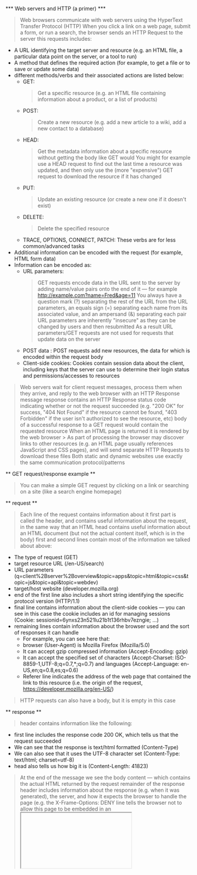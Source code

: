 *** Web servers and HTTP (a primer) ***
> Web browsers communicate with web servers using the HyperText Transfer Protocol (HTTP)
> When you click a link on a web page, submit a form, or run a search, the browser sends an HTTP Request to the server
> this requests includes: 
* A URL identifying the target server and resource (e.g. an HTML file, a particular data point on the server, or a tool to run)
* A method that defines the required action (for example, to get a file or to save or update some data)
* different methods/verbs and their associated actions are listed below:
  * GET: 
    > Get a specific resource (e.g. an HTML file containing information about a product, or a list of products)
  * POST: 
    > Create a new resource (e.g. add a new article to a wiki, add a new contact to a database)
  * HEAD: 
    > Get the metadata information about a specific resource without getting the body like GET would
    > You might for example use a HEAD request to find out the last time a resource was updated, and then only use the (more "expensive") GET request to download the resource if it has changed
  * PUT: 
    > Update an existing resource (or create a new one if it doesn't exist)
  * DELETE: 
    > Delete the specified resource
  * TRACE, OPTIONS, CONNECT, PATCH: These verbs are for less common/advanced tasks
* Additional information can be encoded with the request (for example, HTML form data)
* Information can be encoded as: 
  * URL parameters: 
    > GET requests encode data in the URL sent to the server by adding name/value pairs onto the end of it — for example http://example.com?name=Fred&age=11
    > You always have a question mark (?) separating the rest of the URL from the URL parameters, an equals sign (=) separating each name from its associated value, and an ampersand (&) separating each pair
    > URL parameters are inherently "insecure" as they can be changed by users and then resubmitted
    > As a result URL parameters/GET requests are not used for requests that update data on the server
  * POST data : POST requests add new resources, the data for which is encoded within the request body
  * Client-side cookies: Cookies contain session data about the client, including keys that the server can use to determine their login status and permissions/accesses to resources

> Web servers wait for client request messages, process them when they arrive, and reply to the web browser with an HTTP Response message
> response contains an HTTP Response status code indicating whether or not the request succeeded (e.g. "200 OK" for success, "404 Not Found" if the resource cannot be found, "403 Forbidden" if the user isn't authorized to see the resource, etc)
> body of a successful response to a GET request would contain the requested resource
> When an HTML page is returned it is rendered by the web browser
    > As part of processing the browser may discover links to other resources (e.g. an HTML page usually references JavaScript and CSS pages), and will send separate HTTP Requests to download these files
> Both static and dynamic websites use exactly the same communication protocol/patterns

** GET request/response example **
> You can make a simple GET request by clicking on a link or searching on a site (like a search engine homepage)

** request **
> Each line of the request contains information about it
> first part is called the header, and contains useful information about the request, in the same way that an HTML head contains useful information about an HTML document (but not the actual content itself, which is in the body)
> first and second lines contain most of the information we talked about above: 
* The type of request (GET)
* target resource URL (/en-US/search)
* URL parameters (q=client%2Bserver%2Boverview&topic=apps&topic=html&topic=css&topic=js&topic=api&topic=webdev)
* target/host website (developer.mozilla.org)
* end of the first line also includes a short string identifying the specific protocol version (HTTP/1.1)
* final line contains information about the client-side cookies — you can see in this case the cookie includes an id for managing sessions (Cookie: sessionid=6ynxs23n521lu21b1t136rhbv7ezngie; ...)
* remaining lines contain information about the browser used and the sort of responses it can handle
  * For example, you can see here that:
  * browser (User-Agent) is Mozilla Firefox (Mozilla/5.0)
  * It can accept gzip compressed information (Accept-Encoding: gzip)
  * It can accept the specified set of characters (Accept-Charset: ISO-8859-1,UTF-8;q=0.7,*;q=0.7) and languages (Accept-Language: en-US,en;q=0.8,es;q=0.6)
  * Referer line indicates the address of the web page that contained the link to this resource (i.e. the origin of the request, https://developer.mozilla.org/en-US/)

> HTTP requests can also have a body, but it is empty in this case

** response **
> header contains information like the following: 
* first line includes the response code 200 OK, which tells us that the request succeeded
* We can see that the response is text/html formatted (Content-Type)
* We can also see that it uses the UTF-8 character set (Content-Type: text/html; charset=utf-8)
* head also tells us how big it is (Content-Length: 41823)

> At the end of the message we see the body content — which contains the actual HTML returned by the request
> remainder of the response header includes information about the response (e.g. when it was generated), the server, and how it expects the browser to handle the page (e.g. the X-Frame-Options: DENY line tells the browser not to allow this page to be embedded in an <iframe> in another site)

** POST request/response example **
> An HTTP POST is made when you submit a form containing information to be saved on the server

>> request
> format of the request is almost the same as the GET request example shown previously, though the first line identifies this request as a POST
> main difference is that the URL doesn't have any parameters

>> response
> status code of "302 Found" tells the browser that the post succeeded, and that it must issue a second HTTP request to load the page specified in the Location field
> information is otherwise similar to that for the response to a GET request

*** Static sites ***
> A static site is one that returns the same hard coded content from the server whenever a particular resource is requested
> Static sites are excellent when you have a small number of pages and you want to send the same content to every user
> However they can have a significant cost to maintain as the number of pages becomes larger
> When a user wants to navigate to a page, the browser sends an HTTP GET request specifying the URL of its HTML page
> server retrieves the requested document from its file system and returns an HTTP response containing the document and an HTTP Response status code of "200 OK" (indicating success)
> server might return a different status code, for example "404 Not Found" if the file is not present on the server, or "301 Moved Permanently" if the file exists but has been redirected to a different location
> server for a static site will only ever need to process GET requests, because the server doesn't store any modifiable data
> It also doesn't change its responses based on HTTP Request data (e.g. URL parameters or cookies)
> Understanding how static sites work is nevertheless useful when learning server-side programming, because dynamic sites handle requests for static files (CSS, JavaScript, static images, etc.) in exactly the same way

*** Dynamic sites ***
> A dynamic site is one that can generate and return content based on the specific request URL and data (rather than always returning the same hard-coded file for a particular URL)
> Using the example of a product site, the server would store product "data" in a database rather than individual HTML files
> When receiving an HTTP GET Request for a product, the server determines the product ID, fetches the data from the database, and then constructs the HTML page for the response by inserting the data into an HTML template
> This has major advantages over a static site: Using a database allows the product information to be stored efficiently in an easily extensible, modifiable, and searchable way
> Using HTML templates makes it very easy to change the HTML structure, because this only needs to be done in one place, in a single template, and not across potentially thousands of static pages

** Anatomy of a dynamic request **
> parts of the site that make it dynamic are the Web Application (this is how we will refer to the server-side code that processes HTTP requests and returns HTTP responses), the Database, which contains information about players, teams, coaches and their relationships, and the HTML Templates
> main elements of the "team coach" website, along with numbered labels for the sequence of operations when the coach accesses their "best team" list
> After the coach submits the form with the team name and number of players, the sequence of operations is:
* web browser creates an HTTP GET request to the server using the base URL for the resource (/best) and encoding the team and player number either as URL parameters (e.g. /best?team=my_team_name&show=11) or as part of the URL pattern (e.g. /best/my_team_name/11/), A GET request is used because the request is only fetching data (not modifying data)
* Web Server detects that the request is "dynamic" and forwards it to the Web Application for processing (the web server determines how to handle different URLs based on pattern matching rules defined in its configuration)
* Web Application identifies that the intention of the request is to get the "best team list" based on the URL (/best/) and finds out the required team name and number of players from the URL
  * Web Application then gets the required information from the database (using additional "internal" parameters to define which players are "best", and possibly also getting the identity of the logged in coach from a client-side cookie
* Web Application dynamically creates an HTML page by putting the data (from the Database) into placeholders inside an HTML template
* Web Application returns the generated HTML to the web browser (via the Web Server), along with an HTTP status code of 200 ("success")
  * If anything prevents the HTML from being returned then the Web Application will return another code — for example "404" to indicate that the team does not exist
* Web Browser will then start to process the returned HTML, sending separate requests to get any other CSS or JavaScript files that it references
* Web Server loads static files from the file system and returns them to the browser directly (again, correct file handling is based on configuration rules and URL pattern matching)
> An operation to update a record in the database would be handled similarly, except that like any database update, the HTTP request from the browser should be encoded as a POST request

** Doing other work **
> A Web Application's job is to receive HTTP requests and return HTTP responses
> While interacting with a database to get or update information are very common tasks, the code may do other things at the same time, or not interact with a database at all
> A good example of an additional task that a Web Application might perform would be sending an email to users to confirm their registration with the site
> site might also perform logging or other operations

** Returning something other than HTML **
> Server-side website code does not have to return HTML snippets/files in the response
> It can instead dynamically create and return other types of files (text, PDF, CSV, etc.) or even data (JSON, XML, etc.)
> idea of returning data to a web browser so that it can dynamically update its own content (AJAX) has been around for quite a while
> More recently "Single-page apps" have become popular, where the whole website is written with a single HTML file that is dynamically updated when needed
> Websites created using this style of application push a lot of computational cost from the server to the web browser, and can result in websites that appear to behave a lot more like native apps (highly responsive, etc.)

*** Web frameworks simplify server-side web programming ***
> Server-side web frameworks make writing code to handle the operations described above much easier
> One of the most important operations they perform is providing simple mechanisms to map URLs for different resources/pages to specific handler functions
> This makes it easier to keep the code associated with each type of resource separate
> It also has benefits in terms of maintenance, because you can change the URL used to deliver a particular feature in one place, without having to change the handler function
> We can also control the order and the number of results returned
